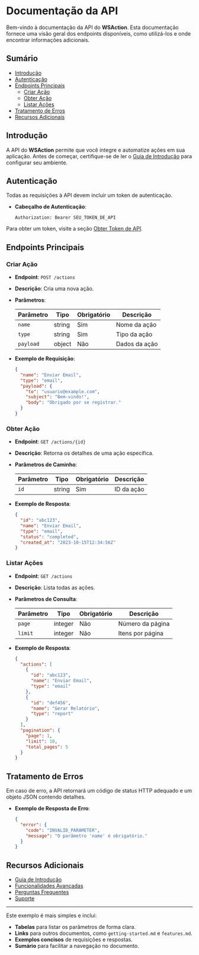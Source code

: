 # Documentação da API

Bem-vindo à documentação da API do **WSAction**. Esta documentação fornece uma visão geral dos endpoints disponíveis, como utilizá-los e onde encontrar informações adicionais.

## Sumário

- [Introdução](#introdução)
- [Autenticação](#autenticação)
- [Endpoints Principais](#endpoints-principais)
  - [Criar Ação](#criar-ação)
  - [Obter Ação](#obter-ação)
  - [Listar Ações](#listar-ações)
- [Tratamento de Erros](#tratamento-de-erros)
- [Recursos Adicionais](#recursos-adicionais)

## Introdução

A API do **WSAction** permite que você integre e automatize ações em sua aplicação. Antes de começar, certifique-se de ler o [Guia de Introdução](getting-started.md) para configurar seu ambiente.

## Autenticação

Todas as requisições à API devem incluir um token de autenticação.

- **Cabeçalho de Autenticação**:

  ```
  Authorization: Bearer SEU_TOKEN_DE_API
  ```

Para obter um token, visite a seção [Obter Token de API](features.md#obter-token-de-api).

## Endpoints Principais

### Criar Ação

- **Endpoint**: `POST /actions`
- **Descrição**: Cria uma nova ação.
- **Parâmetros**:

  | Parâmetro   | Tipo   | Obrigatório | Descrição            |
  |-------------|--------|-------------|----------------------|
  | `name`      | string | Sim         | Nome da ação         |
  | `type`      | string | Sim         | Tipo da ação         |
  | `payload`   | object | Não         | Dados da ação        |

- **Exemplo de Requisição**:

  ```json
  {
    "name": "Enviar Email",
    "type": "email",
    "payload": {
      "to": "usuario@example.com",
      "subject": "Bem-vindo!",
      "body": "Obrigado por se registrar."
    }
  }
  ```

### Obter Ação

- **Endpoint**: `GET /actions/{id}`
- **Descrição**: Retorna os detalhes de uma ação específica.
- **Parâmetros de Caminho**:

  | Parâmetro | Tipo   | Obrigatório | Descrição           |
  |-----------|--------|-------------|---------------------|
  | `id`      | string | Sim         | ID da ação          |

- **Exemplo de Resposta**:

  ```json
  {
    "id": "abc123",
    "name": "Enviar Email",
    "type": "email",
    "status": "completed",
    "created_at": "2023-10-15T12:34:56Z"
  }
  ```

### Listar Ações

- **Endpoint**: `GET /actions`
- **Descrição**: Lista todas as ações.
- **Parâmetros de Consulta**:

  | Parâmetro | Tipo    | Obrigatório | Descrição                 |
  |-----------|---------|-------------|---------------------------|
  | `page`    | integer | Não         | Número da página          |
  | `limit`   | integer | Não         | Itens por página          |

- **Exemplo de Resposta**:

  ```json
  {
    "actions": [
      {
        "id": "abc123",
        "name": "Enviar Email",
        "type": "email"
      },
      {
        "id": "def456",
        "name": "Gerar Relatório",
        "type": "report"
      }
    ],
    "pagination": {
      "page": 1,
      "limit": 10,
      "total_pages": 5
    }
  }
  ```

## Tratamento de Erros

Em caso de erro, a API retornará um código de status HTTP adequado e um objeto JSON contendo detalhes.

- **Exemplo de Resposta de Erro**:

  ```json
  {
    "error": {
      "code": "INVALID_PARAMETER",
      "message": "O parâmetro 'name' é obrigatório."
    }
  }
  ```

## Recursos Adicionais

- [Guia de Introdução](getting-started.md)
- [Funcionalidades Avançadas](features.md)
- [Perguntas Frequentes](faq.md)
- [Suporte](support.md)

---

Este exemplo é mais simples e inclui:

- **Tabelas** para listar os parâmetros de forma clara.
- **Links** para outros documentos, como `getting-started.md` e `features.md`.
- **Exemplos concisos** de requisições e respostas.
- **Sumário** para facilitar a navegação no documento.